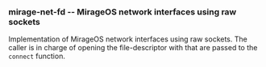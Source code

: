 ### mirage-net-fd -- MirageOS network interfaces using raw sockets

Implementation of MirageOS network interfaces using raw sockets. The
caller is in charge of opening the file-descriptor with that are passed
to the `connect` function.